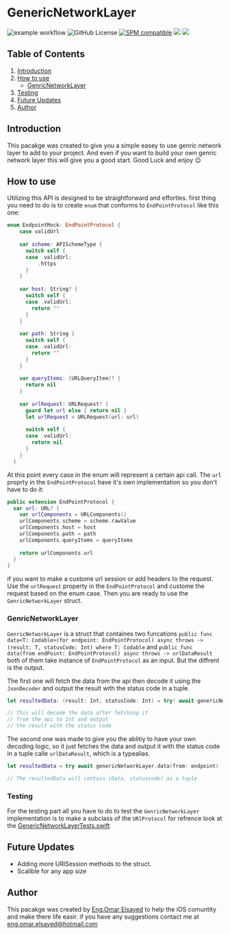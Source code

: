 # GenericNetworkLayer
![example workflow](https://github.com/EngOmarElsayed/GenericNetworkLayer/actions/workflows/swift.yml/badge.svg)
![GitHub License](https://img.shields.io/github/license/EngOmarElsayed/GenericNetworkLayer)
[![SPM compatible](https://img.shields.io/badge/SPM-compatible-4BC51D.svg?style=flat)](#swift-package-manager)
[![](https://img.shields.io/endpoint?url=https%3A%2F%2Fswiftpackageindex.com%2Fapi%2Fpackages%2FEngOmarElsayed%2FGenericNetworkLayer%2Fbadge%3Ftype%3Dswift-versions)](https://swiftpackageindex.com/EngOmarElsayed/GenericNetworkLayer)
[![](https://img.shields.io/endpoint?url=https%3A%2F%2Fswiftpackageindex.com%2Fapi%2Fpackages%2FEngOmarElsayed%2FGenericNetworkLayer%2Fbadge%3Ftype%3Dplatforms)](https://swiftpackageindex.com/EngOmarElsayed/GenericNetworkLayer)

## Table of Contents
1. [Introduction](#introduction)
2. [How to use](#section-1)
   - [GenricNetworkLayer](#sub-topic-1.1)
3. [Testing](#section-2)
4. [Future Updates](#section-3) 
5. [Author](#conclusion)

## Introduction <a name="introduction"></a>
This pacakge was created to give you a simple easey to use genric network layer to add to your project. And even if you want to build your own genric network layer this will give
you a good start. Good Luck and enjoy 😉

## How to use <a name="section-1"></a>
Utilizing this API is designed to be straightforward and effortles. first thing you need to do is to create `enum` that conforms to `EndPointProtocol` like this one:
```swift
enum EndpointMock: EndPointProtocol {
    case validUrl
    
    var scheme: APISchemeType {
      switch self {
      case .validUrl:
          .https
      }
    }
    
    var host: String? {
      switch self {
      case .validUrl:
        return ""
      }
    }
    
    var path: String {
      switch self {
      case .validUrl:
        return ""
      }
    }
    
    var queryItems: [URLQueryItem]? {
      return nil
    }
    
    var urlRequest: URLRequest? {
      guard let url else { return nil }
      let urlRequest = URLRequest(url: url)
      
      switch self {
      case .validUrl:
        return nil
      }
    }
  }
```

At this point every case in the enum will represent a certain api call. The `url` proprty in the `EndPointProtocol` have it's own implementation so you don't have to do it:
```swift
public extension EndPointProtocol {
  var url: URL? {
    var urlComponents = URLComponents()
    urlComponents.scheme = scheme.rawValue
    urlComponents.host = host
    urlComponents.path = path
    urlComponents.queryItems = queryItems
    
    return urlComponents.url
  }
}
```

if you want to make a custome url session or add headers to the request. Use the `urlRequest` property in the `EndPointProtocol` and custome the request based on the enum case. 
Then you are ready to use the `GenricNetworkLayer` struct.

### GenricNetworkLayer <a name="sub-topic-1.1"></a>
`GenricNetworkLayer` is a struct that containes two funcations `public func data<T: Codable>(for endpoint: EndPointProtocol) async throws -> (result: T, statusCode: Int) where T: Codable` 
and `public func data(from endPoint: EndPointProtocol) async throws -> urlDataResult` both of them take instance of `EndPointProtocol` as an input. But the diffrent is the output.

The first one will fetch the data from the api then decode it using the `JsonDecoder` and output the result with the status code in a tuple.
```swift
let resultedData: (result: Int, statusCode: Int) = try! await genericNetworkLayer.data<Int>(for: endPoint)

// This will decode the data after fetching it
// from the api to Int and output
// the result with the status code
```

The second one was made to give you the ablitiy to have your own decoding logic, so it just fetches the data and output it with the status code in a tuple calle `urlDataResult`, which is a typealias.

```swift
let resultedData = try await genericNetworkLayer.data(from: endpoint)

// The resultedData will contain (Data, statuscode) as a tuple
```

### Testing <a name="section-2"></a>
For the testing part all you have to do to test the `GenricNetworkLayer` implementation is to make a subclass of the `URlProtocol` for refrence look at the [GenericNetworkLayerTests.swift](https://github.com/EngOmarElsayed/GenericNetworkLayer/blob/main/Tests/GenericNetworkLayerTests/GenericNetworkLayerTests.swift)

## Future Updates <a name="section-3"></a>
- Adding more URlSession methods to the struct.
- Scalible for any app size

## Author <a name="conclusion"></a>
This pacakge was created by [Eng.Omar Elsayed](https://www.deveagency.com/) to help the iOS comuntity and make there life easir. if you have any suggestions contact me at eng.omar.elsayed@hotmail.com


